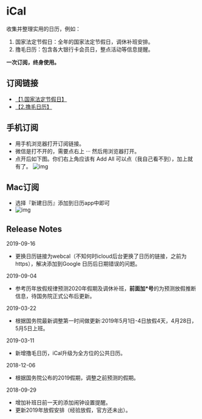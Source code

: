 # iCal
收集并整理实用的日历，例如：
1. 国家法定节假日：全年的国家法定节假日，调休补班安排。
2. 撸毛日历：包含各大银行卡会员日，整点活动等信息提醒。

**一次订阅，终身使用。**

## 订阅链接
- [【1.国家法定节假日】](webcal://p29-calendars.icloud.com/published/2/33JC9JG5UA247G09jMVa7kcPvXQsw1yUWEwf7MfQ_S6w-j_J1URGwUn4lYm1kq0yQR6RDQrTgBJDzK46Gnnt7EZRO2JfNs4TwhCpyY1EXr8)   
- [【2.撸毛日历】](webcal://p29-calendars.icloud.com/published/2/MTQ1OTA2NjY3NDE0NTkwNq3QtB8dHg2WhKOFllGomF8_4ka33V4s0VMtAV-dD6ychJiiJ3Ywr7y7ZgDGakqRt_ZSUPU9DpxnuiApT5OcZbA)

## 手机订阅
- 用手机浏览器打开订阅链接。
- 微信是打不开的，需要点右上 ··· 然后用浏览器打开。
- 点开后如下图。你们右上角应该有 Add All 可以点（我自己看不到），加上就有了。
![img](https://github.com/nameryan/iCal/blob/master/ios_ical.PNG)

## Mac订阅
- 选择『新建日历』添加到日历app中即可
- ![img](https://github.com/nameryan/iCal/blob/master/mac_ical.png?raw=true)


## Release Notes
2019-09-16
- 更换日历链接为webcal（不知何时icloud后台更换了日历的链接，之前为https），解决添加到Google 日历后日期错误的问题。

2019-09-04
- 参考历年放假规律预测2020年假期及调休补班，**前面加*号**的为预测放假推断信息，待国务院正式公布后更新。

2019-03-22
- 根据国务院最新调整第一时间做更新:2019年5月1日-4日放假4天，4月28日，5月5日上班。

2019-03-11
- 新增撸毛日历，iCal升级为全方位的公共日历。

2018-12-06
- 根据国务院公布的2019假期，调整之前预测的假期。

2018-09-29
- 增加补班日前一天的添加闹钟设置提醒。
- 更新2019年放假安排（经验放假，官方还未出）。

